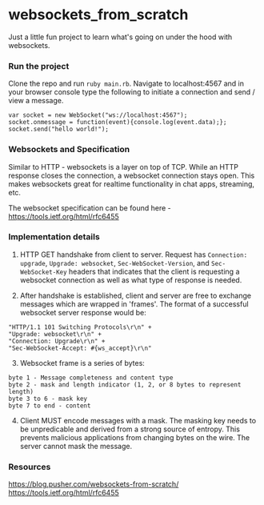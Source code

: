 # websockets_from_scratch

Just a little fun project to learn what's going on under the hood with websockets.

### Run the project

Clone the repo and run `ruby main.rb`. Navigate to localhost:4567 and in your browser console type the following to initiate a connection and send / view a message.

```
var socket = new WebSocket("ws://localhost:4567");
socket.onmessage = function(event){console.log(event.data);};
socket.send("hello world!");
```

### Websockets and Specification

Similar to HTTP - websockets is a layer on top of TCP. While an HTTP response closes the connection, a websocket connection stays open. This makes websockets great for realtime functionality in chat apps, streaming, etc.

The websocket specification can be found here - https://tools.ietf.org/html/rfc6455

### Implementation details

1.  HTTP GET handshake from client to server. Request has `Connection: upgrade`, `Upgrade: websocket`, `Sec-WebSocket-Version`, and `Sec-WebSocket-Key` headers that indicates that the client is requesting a websocket connection as well as what type of response is needed.

2.  After handshake is established, client and server are free to exchange messages which are wrapped in 'frames'. The format of a successful websocket server response would be:

```
"HTTP/1.1 101 Switching Protocols\r\n" +
"Upgrade: websocket\r\n" +
"Connection: Upgrade\r\n" +
"Sec-WebSocket-Accept: #{ws_accept}\r\n"
```

3.  Websocket frame is a series of bytes:

```
byte 1 - Message completeness and content type
byte 2 - mask and length indicator (1, 2, or 8 bytes to represent length)
byte 3 to 6 - mask key
byte 7 to end - content
```

4.  Client MUST encode messages with a mask. The masking key needs to be unpredicable and derived from a strong source of entropy. This prevents malicious applications from changing bytes on the wire. The server cannot mask the message.

### Resources

https://blog.pusher.com/websockets-from-scratch/
https://tools.ietf.org/html/rfc6455
